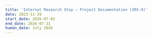 ```yaml
---
title: 'Internal Research Stay – Project Documentation (IRS-4)'
date: 2023-11-29
start_date: 2026-07-01
end_date: 2026-07-31
human_date: July 2026
---
```

